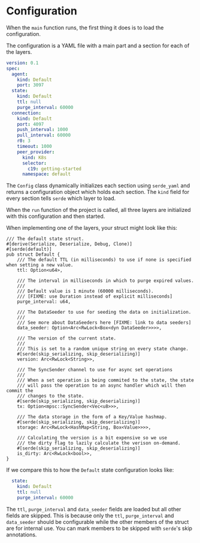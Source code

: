 # Configuration

When the `main` function runs, the first thing it does is to load the configuration.

The configuration is a YAML file with a main part and a section for each of the layers.

```yaml
version: 0.1
spec:
  agent:
    kind: Default
    port: 3097
  state:
    kind: Default
    ttl: null
    purge_interval: 60000
  connection:
    kind: Default
    port: 4097
    push_interval: 1000
    pull_interval: 60000
    r0: 3
    timeout: 1000
    peer_provider:
      kind: K8s
      selector:
        c19: getting-started
      namespace: default
```

The `Config` class dynamically initializes each section using `serde_yaml` and returns a configuration object which holds each section. The `kind` 
field for every section tells `serde` which layer to load. 

When the `run` function of the project is called, all three layers are initialized with this configuration and then started.

When implementing one of the layers, your struct might look like this:

```rust, no_run
/// The default state struct.
#[derive(Serialize, Deserialize, Debug, Clone)]
#[serde(default)]
pub struct Default {
    /// The default TTL (in milliseconds) to use if none is specified when setting a new value.
    ttl: Option<u64>,

    /// The interval in milliseconds in which to purge expired values.
    ///
    /// Default value is 1 minute (60000 milliseconds).
    /// [FIXME: use Duration instead of explicit milliseconds]
    purge_interval: u64,

    /// The DataSeeder to use for seeding the data on initialization.
    ///
    /// See more about DataSeeders here [FIXME: link to data seeders]
    data_seeder: Option<Arc<RwLock<Box<dyn DataSeeder>>>>,

    /// The version of the current state.
    ///
    /// This is set to a random unique string on every state change.
    #[serde(skip_serializing, skip_deserializing)]
    version: Arc<RwLock<String>>,

    /// The SyncSender channel to use for async set operations
    ///
    /// When a set operation is being commited to the state, the state 
    /// will pass the operation to an async handler which will then commit the 
    /// changes to the state.
    #[serde(skip_serializing, skip_deserializing)]
    tx: Option<mpsc::SyncSender<Vec<u8>>>,

    /// The data storage in the form of a Key/Value hashmap.
    #[serde(skip_serializing, skip_deserializing)]
    storage: Arc<RwLock<HashMap<String, Box<Value>>>>,

    /// Calculating the version is a bit expensive so we use 
    /// the dirty flag to lazily calculate the verison on-demand.
    #[serde(skip_serializing, skip_deserializing)]
    is_dirty: Arc<RwLock<bool>>,
}
```

If we compare this to how the `Default` state configuration looks like:
```yaml
  state:
    kind: Default
    ttl: null
    purge_interval: 60000
```

The `ttl`, `purge_interval` and `data_seeder` fields are loaded but all other fields are skipped. This is because only the `ttl`, `purge_interval` and `data_seeder`
should be configurable while the other members of the struct are for internal use. You can mark members to be skipped with `serde`'s skip annotations.
